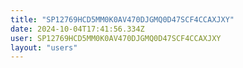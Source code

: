 ```yaml
---
title: "SP12769HCD5MM0K0AV470DJGMQ0D47SCF4CCAXJXY"
date: 2024-10-04T17:41:56.334Z
user: SP12769HCD5MM0K0AV470DJGMQ0D47SCF4CCAXJXY
layout: "users"
---
```

    